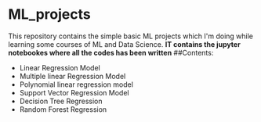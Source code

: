 # ML_projects
This repository contains the simple basic ML projects which I'm doing while learning some courses of ML and Data Science.
**IT contains the jupyter notebookes where all the codes has been written**
##Contents:
- Linear Regression Model
- Multiple linear Regression Model
- Polynomial linear regression model
- Support Vector Regression Model
- Decision Tree Regression
- Random Forest Regression
